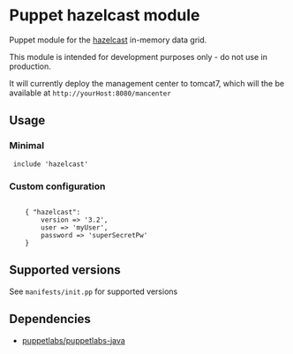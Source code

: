 Puppet hazelcast module
=======================

Puppet module for the [hazelcast](http://www.hazelcast.com) in-memory data grid.

This module is intended for development purposes only - do not use in production.

It will currently deploy the management center to tomcat7, which will the be available at `http://yourHost:8080/mancenter`

## Usage

### Minimal 

` include 'hazelcast'` 

### Custom configuration


```puppet

	{ "hazelcast": 
		version => '3.2',
		user => 'myUser',
		password => 'superSecretPw'
	}

```

## Supported versions

See `manifests/init.pp` for supported versions

## Dependencies

- [puppetlabs/puppetlabs-java](https://github.com/puppetlabs/puppetlabs-java)